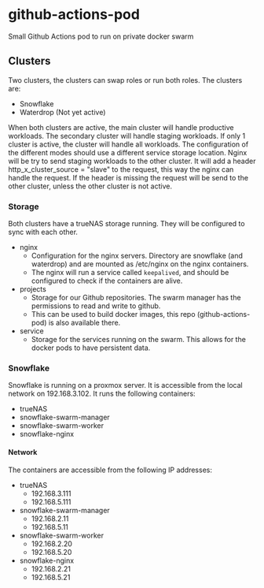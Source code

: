 # github-actions-pod
Small Github Actions pod to run on private docker swarm

## Clusters
Two clusters, the clusters can swap roles or run both roles. The clusters are:
 - Snowflake
 - Waterdrop (Not yet active)

When both clusters are active, the main cluster will handle productive workloads. The secondary cluster will handle
staging workloads. If only 1 cluster is active, the cluster will handle all workloads.
The configuration of the different modes should use a different service storage location. Nginx will be try to send
staging workloads to the other cluster. It will add a header http_x_cluster_source = "slave" to the request, this way
the nginx can handle the request. If the header is missing the request will be send to the other cluster, unless the
other cluster is not active.

### Storage

Both clusters have a trueNAS storage running. They will be configured to sync with each other.
- nginx
  - Configuration for the nginx servers. Directory are snowflake (and waterdrop) and are mounted as /etc/nginx 
    on the nginx containers.
  - The nginx will run a service called `keepalived`, and should be configured to check if the containers are alive.
- projects
  - Storage for our Github repositories. The swarm manager has the permissions to read and write to github.
  - This can be used to build docker images, this repo (github-actions-pod) is also available there.
- service
  - Storage for the services running on the swarm. This allows for the docker pods to have persistent data.

### Snowflake

Snowflake is running on a proxmox server. It is accessible from the local network on 192.168.3.102.
It runs the following containers:
 - trueNAS
 - snowflake-swarm-manager
 - snowflake-swarm-worker
 - snowflake-nginx

#### Network

The containers are accessible from the following IP addresses:
- trueNAS
  - 192.168.3.111
  - 192.168.5.111
- snowflake-swarm-manager
  - 192.168.2.11
  - 192.168.5.11
- snowflake-swarm-worker
  - 192.168.2.20
  - 192.168.5.20
- snowflake-nginx
  - 192.168.2.21
  - 192.168.5.21


